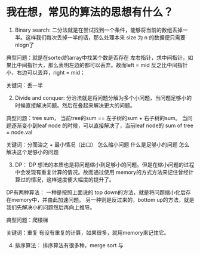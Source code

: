 
# 我在想，常见的算法的思想有什么？

1. Binary search:
二分法就是在尝试找到一个条件，能够将当前的数组丢掉一半。这样我们每次丢掉一半的话，那么处理本来
size 为 n 的数据便只需要 nlogn了

典型问题：就是在sorted的array中找某个数是否存在
    左右指针，求中间指针，如果比中间指针大，那么表明左边的都可以丢弃。故而left = mid
    反之比中间指针小，右边可以丢弃，right = mid；

关键词：丢一半

2. Divide and conquer:
分治法就是将问题分解为多个小问题，当问题足够小的时候直接解决问题。然后在叠起来解决更大的问题。

典型问题：tree sum，
    当前tree的sum == 左子树的sum + 右子树的sum。
    当问题逐渐变小到leaf node 的时候，可以直接解决了，当前leaf node的 sum of tree = node.val

关键词：分而治之 + 最小情况（出口）
    怎么缩小问题
    什么是足够小的问题
    怎么解决这个足够小的问题

3. DP：
DP 想法的本质也是将问题缩小到足够小的问题。但是在缩小问题的过程中会发现有重复计算的情况。故而通过使用
memory的方式方法来记住曾经计算过的情况，这样速度便大幅度的提升了。

DP有两种算法：
    一种是按照上面说的 top down的方法，就是将问题缩小化后存在memory中，并由此加速问题。
    另一种则是反过来的，bottom up的方法，就是我们先解决小的问题然后再向上推导。

典型问题：爬楼梯

关键词：重复
    有没有重复的计算，如果很多，就用memory来记住它。

4. 排序算法：
排序算法有很多种，merge sort 与
